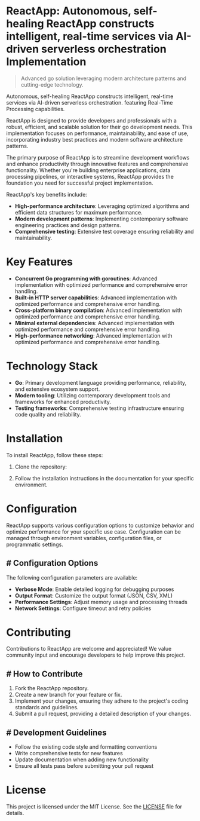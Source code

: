 <!-- fallback_ReactApp_20251026192054_70072 -->

# ReactApp: Autonomous, self-healing ReactApp constructs intelligent, real-time services via AI-driven serverless orchestration Implementation
> Advanced go solution leveraging modern architecture patterns and cutting-edge technology.

Autonomous, self-healing ReactApp constructs intelligent, real-time services via AI-driven serverless orchestration. featuring Real-Time Processing capabilities.

ReactApp is designed to provide developers and professionals with a robust, efficient, and scalable solution for their go development needs. This implementation focuses on performance, maintainability, and ease of use, incorporating industry best practices and modern software architecture patterns.

The primary purpose of ReactApp is to streamline development workflows and enhance productivity through innovative features and comprehensive functionality. Whether you're building enterprise applications, data processing pipelines, or interactive systems, ReactApp provides the foundation you need for successful project implementation.

ReactApp's key benefits include:

* **High-performance architecture**: Leveraging optimized algorithms and efficient data structures for maximum performance.
* **Modern development patterns**: Implementing contemporary software engineering practices and design patterns.
* **Comprehensive testing**: Extensive test coverage ensuring reliability and maintainability.

# Key Features

* **Concurrent Go programming with goroutines**: Advanced implementation with optimized performance and comprehensive error handling.
* **Built-in HTTP server capabilities**: Advanced implementation with optimized performance and comprehensive error handling.
* **Cross-platform binary compilation**: Advanced implementation with optimized performance and comprehensive error handling.
* **Minimal external dependencies**: Advanced implementation with optimized performance and comprehensive error handling.
* **High-performance networking**: Advanced implementation with optimized performance and comprehensive error handling.

# Technology Stack

* **Go**: Primary development language providing performance, reliability, and extensive ecosystem support.
* **Modern tooling**: Utilizing contemporary development tools and frameworks for enhanced productivity.
* **Testing frameworks**: Comprehensive testing infrastructure ensuring code quality and reliability.

# Installation

To install ReactApp, follow these steps:

1. Clone the repository:


2. Follow the installation instructions in the documentation for your specific environment.

# Configuration

ReactApp supports various configuration options to customize behavior and optimize performance for your specific use case. Configuration can be managed through environment variables, configuration files, or programmatic settings.

## # Configuration Options

The following configuration parameters are available:

* **Verbose Mode**: Enable detailed logging for debugging purposes
* **Output Format**: Customize the output format (JSON, CSV, XML)
* **Performance Settings**: Adjust memory usage and processing threads
* **Network Settings**: Configure timeout and retry policies

# Contributing

Contributions to ReactApp are welcome and appreciated! We value community input and encourage developers to help improve this project.

## # How to Contribute

1. Fork the ReactApp repository.
2. Create a new branch for your feature or fix.
3. Implement your changes, ensuring they adhere to the project's coding standards and guidelines.
4. Submit a pull request, providing a detailed description of your changes.

## # Development Guidelines

* Follow the existing code style and formatting conventions
* Write comprehensive tests for new features
* Update documentation when adding new functionality
* Ensure all tests pass before submitting your pull request

# License

This project is licensed under the MIT License. See the [LICENSE](https://github.com/demaagro/ReactApp/blob/main/LICENSE) file for details.
